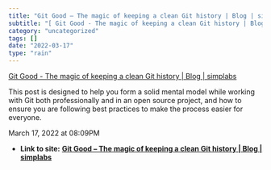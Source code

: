 ```yaml
---
title: "Git Good – The magic of keeping a clean Git history | Blog | simplabs"
subtitle: "[ Git Good - The magic of keeping a clean Git history | Blog |"
category: "uncategorized"
tags: []
date: "2022-03-17"
type: "rain"
---
```

[ Git Good - The magic of keeping a clean Git history | Blog |
simplabs](<https://simplabs.com/blog/2021/05/26/keeping-a-clean-git-history/>)

This post is designed to help you form a solid mental model while working with
Git both professionally and in an open source project, and how to ensure you
are following best practices to make the process easier for everyone.

March 17, 2022 at 08:09PM


* **Link to site:** **[Git Good – The magic of keeping a clean Git history | Blog | simplabs](None)**